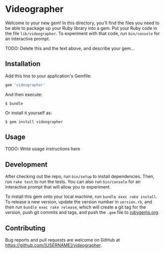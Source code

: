 # Videographer

Welcome to your new gem! In this directory, you'll find the files you need to be able to package up your Ruby library into a gem. Put your Ruby code in the file `lib/videographer`. To experiment with that code, run `bin/console` for an interactive prompt.

TODO: Delete this and the text above, and describe your gem...

## Installation

Add this line to your application's Gemfile:

```ruby
gem 'videographer'
```

And then execute:

    $ bundle

Or install it yourself as:

    $ gem install videographer

## Usage

TODO: Write usage instructions here

## Development

After checking out the repo, run `bin/setup` to install dependencies. Then, run `rake test` to run the tests. You can also run `bin/console` for an interactive prompt that will allow you to experiment.

To install this gem onto your local machine, run `bundle exec rake install`. To release a new version, update the version number in `version.rb`, and then run `bundle exec rake release`, which will create a git tag for the version, push git commits and tags, and push the `.gem` file to [rubygems.org](https://rubygems.org).

## Contributing

Bug reports and pull requests are welcome on GitHub at https://github.com/[USERNAME]/videographer.
